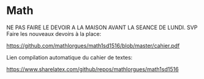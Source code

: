 # Math

NE PAS FAIRE LE DEVOIR A LA MAISON AVANT LA SEANCE DE LUNDI. SVP
Faire les nouveaux devoirs à la place:

https://github.com/mathlorgues/math1sd1516/blob/master/cahier.pdf

Lien compilation automatique du cahier de textes:

https://www.sharelatex.com/github/repos/mathlorgues/math1sd1516